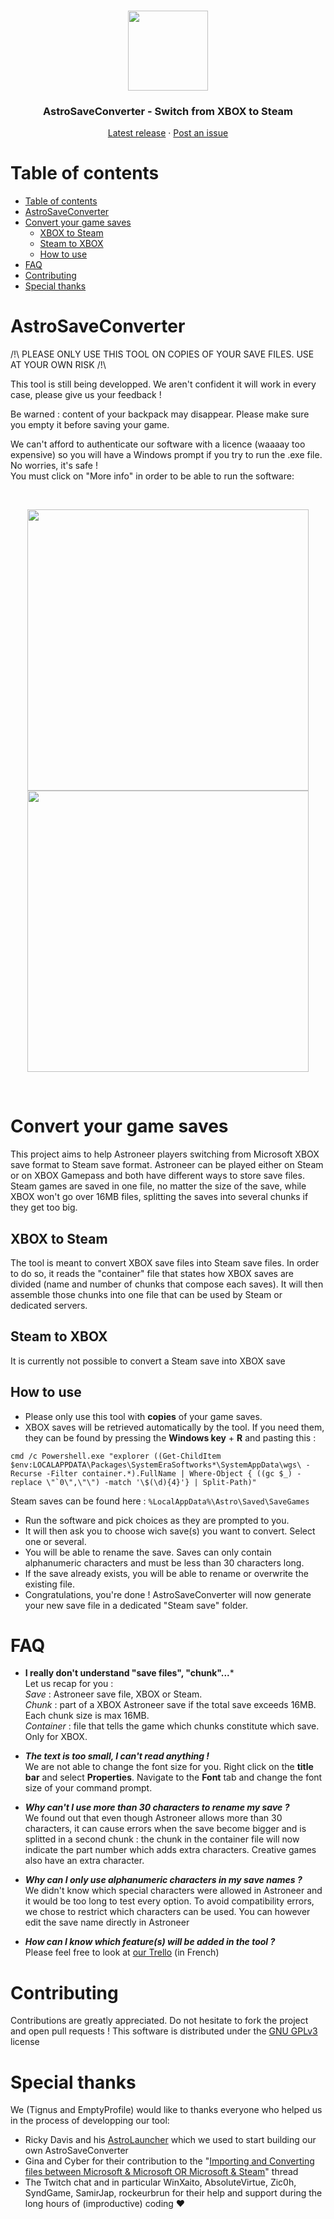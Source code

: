 

<br />
<p align="center">
  <img src="https://raw.githubusercontent.com/Tignus/AstroSaveConverter/master/assets/astroconverterlogo.ico" width="128px">
  <h3 align="center">AstroSaveConverter - Switch from XBOX to Steam</h3>

  <p align="center">
    <a href="https://github.com/Tignus/AstroSaveConverter/releases">Latest release</a>
    ·
    <a href="https://github.com/Tignus/AstroSaveConverter/issues">Post an issue</a>
  </p>
</p>


# Table of contents
- [Table of contents](https://github.com/Tignus/AstroSaveConverter#table-of-contents)
- [AstroSaveConverter](https://github.com/Tignus/AstroSaveConverter#astrosaveconverter)
- [Convert your game saves](https://github.com/Tignus/AstroSaveConverter#convert-your-game-saves)
	- [XBOX to Steam](https://github.com/Tignus/AstroSaveConverter#xbox-to-steam)
	- [Steam to XBOX](https://github.com/Tignus/AstroSaveConverter#steam-to-xbox)
	- [How to use](https://github.com/Tignus/AstroSaveConverter#how-to-use)
- [FAQ](https://github.com/Tignus/AstroSaveConverter#faq)
- [Contributing](https://github.com/Tignus/AstroSaveConverter#contributing)
- [Special thanks](https://github.com/Tignus/AstroSaveConverter#special-thanks) 
# AstroSaveConverter

/!\ PLEASE ONLY USE THIS TOOL ON COPIES OF YOUR SAVE FILES. USE AT YOUR OWN RISK /!\\

This tool is still being developped. We aren't confident it will work in every case, please give us your feedback !

Be warned : content of your backpack may disappear. Please make sure you empty it before saving your game.

We can't afford to authenticate our software with a licence (waaaay too expensive) so you will have a Windows prompt if you try to run the .exe file. No worries, it's safe ! <br />
You must click on "More info" in order to be able to run the software:

<br />
<p align="center">
	<img src="https://i.imgur.com/ZB7sROM.png" width="450px">
	<img src="https://i.imgur.com/43J4E5R.png" width="450px">
</p>
  <br />

# Convert your game saves

This project aims to help Astroneer players switching from Microsoft XBOX save format to Steam save format.
Astroneer can be played either on Steam or on XBOX Gamepass and both have different ways to store save files. Steam games are saved in one file, no matter the size of the save, while XBOX won't go over 16MB files, splitting the saves into several chunks if they get too big.

## XBOX to Steam

The tool is meant to convert XBOX save files into Steam save files. In order to do so, it reads the "container" file that states how XBOX saves are divided (name and number of chunks that compose each saves). It will then assemble those chunks into one file that can be used by Steam or dedicated servers.

## Steam to XBOX

It is currently not possible to convert a Steam save into XBOX save

## How to use

 - Please only use this tool with **copies** of your game saves.
 - XBOX saves will be retrieved automatically by the tool. If you need them, they can be found by pressing the **Windows key** + **R** and pasting this :

```cmd /c Powershell.exe "explorer ((Get-ChildItem $env:LOCALAPPDATA\Packages\SystemEraSoftworks*\SystemAppData\wgs\ -Recurse -Filter container.*).FullName | Where-Object { ((gc $_) -replace \"`0\",\"\") -match '\$(\d){4}'} | Split-Path)"```<br />

 Steam saves can be found here :
    `%LocalAppData%\Astro\Saved\SaveGames`
 - Run the software and pick choices as they are prompted to you.
 - It will then ask you to choose wich save(s) you want to convert. Select one or several.
 - You will be able to rename the save. Saves can only contain alphanumeric characters and must be less than 30 characters long.
 - If the save already exists, you will be able to rename or overwrite the existing file.
 - Congratulations, you're done ! AstroSaveConverter will now generate your new save file in a dedicated "Steam save" folder.

# FAQ
- **I really don't understand "save files", "chunk"...*** <br />
Let us recap for you :<br />
*Save* : Astroneer save file, XBOX or Steam.<br />
*Chunk* : part of a XBOX Astroneer save if the total save exceeds 16MB. Each chunk size is max 16MB.<br />
*Container* : file that tells the game which chunks constitute which save. Only for XBOX.<br />

 - ***The text is too small, I can't read anything !***<br />
 We are not able to change the font size for you. Right click on the **title bar** and select **Properties**. Navigate to the **Font** tab and change the font size of your command prompt.

- ***Why can't I use more than 30 characters to rename my save ?***<br />
We found out that even though Astroneer allows more than 30 characters, it can cause errors when the save become bigger and is splitted in a second chunk : the chunk in the container file will now indicate the part number which adds extra characters. Creative games also have an extra character.

- ***Why can I only use alphanumeric characters in my save names ?***<br />
We didn't know which special characters were allowed in Astroneer and it would be too long to test every option. To avoid compatibility errors, we chose to restrict which characters can be used. You can however edit the save name directly in Astroneer

- ***How can I know which feature(s) will be added in the tool ?***<br />
Please feel free to look at [our Trello](https://trello.com/b/jM8tx7GU/astro-save-converter) (in French)

# Contributing
Contributions are greatly appreciated. Do not hesitate to fork the project and open pull requests !
This software is distributed under the [GNU GPLv3](https://choosealicense.com/licenses/gpl-3.0/) license

# Special thanks

We (Tignus and EmptyProfile) would like to thanks everyone who helped us in the process of developping our tool:

- Ricky Davis and his [AstroLauncher](https://github.com/ricky-davis/AstroLauncher) which we used to start building our own AstroSaveConverter
- Gina and Cyber for their contribution to the "[Importing and Converting files between Microsoft & Microsoft OR Microsoft & Steam](https://forum.systemera.net/topic/53054-importing-and-converting-files-between-microsoft-microsoft-or-microsoft-steam/)" thread
- The Twitch chat and in particular WinXaito, AbsoluteVirtue, Zic0h, SyndGame, SamirJap, rockeurbrun for their help and support during the long hours of (improductive) coding ♥

